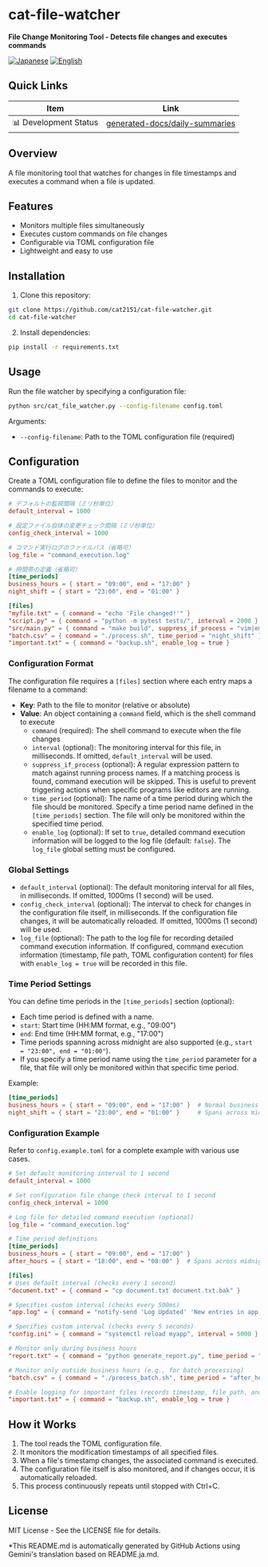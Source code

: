 # cat-file-watcher

**File Change Monitoring Tool - Detects file changes and executes commands**

<p align="left">
  <a href="README.ja.md"><img src="https://img.shields.io/badge/🇯🇵-Japanese-red.svg" alt="Japanese"></a>
  <a href="README.md"><img src="https://img.shields.io/badge/🇺🇸-English-blue.svg" alt="English"></a>
</p>

## Quick Links
| Item               | Link                                |
|--------------------|-------------------------------------|
| 📊 Development Status | [generated-docs/daily-summaries](generated-docs/daily-summaries) |

## Overview

A file monitoring tool that watches for changes in file timestamps and executes a command when a file is updated.

## Features

- Monitors multiple files simultaneously
- Executes custom commands on file changes
- Configurable via TOML configuration file
- Lightweight and easy to use

## Installation

1. Clone this repository:
```bash
git clone https://github.com/cat2151/cat-file-watcher.git
cd cat-file-watcher
```

2. Install dependencies:
```bash
pip install -r requirements.txt
```

## Usage

Run the file watcher by specifying a configuration file:

```bash
python src/cat_file_watcher.py --config-filename config.toml
```

Arguments:
- `--config-filename`: Path to the TOML configuration file (required)

## Configuration

Create a TOML configuration file to define the files to monitor and the commands to execute:

```toml
# デフォルトの監視間隔（ミリ秒単位）
default_interval = 1000

# 設定ファイル自体の変更チェック間隔（ミリ秒単位）
config_check_interval = 1000

# コマンド実行ログのファイルパス（省略可）
log_file = "command_execution.log"

# 時間帯の定義（省略可）
[time_periods]
business_hours = { start = "09:00", end = "17:00" }
night_shift = { start = "23:00", end = "01:00" }

[files]
"myfile.txt" = { command = "echo 'File changed!'" }
"script.py" = { command = "python -m pytest tests/", interval = 2000 }
"src/main.py" = { command = "make build", suppress_if_process = "vim|emacs|code" }
"batch.csv" = { command = "./process.sh", time_period = "night_shift" }
"important.txt" = { command = "backup.sh", enable_log = true }
```

### Configuration Format

The configuration file requires a `[files]` section where each entry maps a filename to a command:

- **Key**: Path to the file to monitor (relative or absolute)
- **Value**: An object containing a `command` field, which is the shell command to execute
  - `command` (required): The shell command to execute when the file changes
  - `interval` (optional): The monitoring interval for this file, in milliseconds. If omitted, `default_interval` will be used.
  - `suppress_if_process` (optional): A regular expression pattern to match against running process names. If a matching process is found, command execution will be skipped. This is useful to prevent triggering actions when specific programs like editors are running.
  - `time_period` (optional): The name of a time period during which the file should be monitored. Specify a time period name defined in the `[time_periods]` section. The file will only be monitored within the specified time period.
  - `enable_log` (optional): If set to `true`, detailed command execution information will be logged to the log file (default: `false`). The `log_file` global setting must be configured.

### Global Settings

- `default_interval` (optional): The default monitoring interval for all files, in milliseconds. If omitted, 1000ms (1 second) will be used.
- `config_check_interval` (optional): The interval to check for changes in the configuration file itself, in milliseconds. If the configuration file changes, it will be automatically reloaded. If omitted, 1000ms (1 second) will be used.
- `log_file` (optional): The path to the log file for recording detailed command execution information. If configured, command execution information (timestamp, file path, TOML configuration content) for files with `enable_log = true` will be recorded in this file.

### Time Period Settings

You can define time periods in the `[time_periods]` section (optional):

- Each time period is defined with a name.
- `start`: Start time (HH:MM format, e.g., "09:00")
- `end`: End time (HH:MM format, e.g., "17:00")
- Time periods spanning across midnight are also supported (e.g., `start = "23:00", end = "01:00"`).
- If you specify a time period name using the `time_period` parameter for a file, that file will only be monitored within that specific time period.

Example:
```toml
[time_periods]
business_hours = { start = "09:00", end = "17:00" }  # Normal business hours
night_shift = { start = "23:00", end = "01:00" }     # Spans across midnight
```

### Configuration Example

Refer to `config.example.toml` for a complete example with various use cases.

```toml
# Set default monitoring interval to 1 second
default_interval = 1000

# Set configuration file change check interval to 1 second
config_check_interval = 1000

# Log file for detailed command execution (optional)
log_file = "command_execution.log"

# Time period definitions
[time_periods]
business_hours = { start = "09:00", end = "17:00" }
after_hours = { start = "18:00", end = "08:00" }  # Spans across midnight

[files]
# Uses default interval (checks every 1 second)
"document.txt" = { command = "cp document.txt document.txt.bak" }

# Specifies custom interval (checks every 500ms)
"app.log" = { command = "notify-send 'Log Updated' 'New entries in app.log'", interval = 500 }

# Specifies custom interval (checks every 5 seconds)
"config.ini" = { command = "systemctl reload myapp", interval = 5000 }

# Monitor only during business hours
"report.txt" = { command = "python generate_report.py", time_period = "business_hours" }

# Monitor only outside business hours (e.g., for batch processing)
"batch.csv" = { command = "./process_batch.sh", time_period = "after_hours" }

# Enable logging for important files (records timestamp, file path, and configuration content)
"important.txt" = { command = "backup.sh", enable_log = true }
```

## How it Works

1. The tool reads the TOML configuration file.
2. It monitors the modification timestamps of all specified files.
3. When a file's timestamp changes, the associated command is executed.
4. The configuration file itself is also monitored, and if changes occur, it is automatically reloaded.
5. This process continuously repeats until stopped with Ctrl+C.

## License

MIT License - See the LICENSE file for details.

*This README.md is automatically generated by GitHub Actions using Gemini's translation based on README.ja.md.